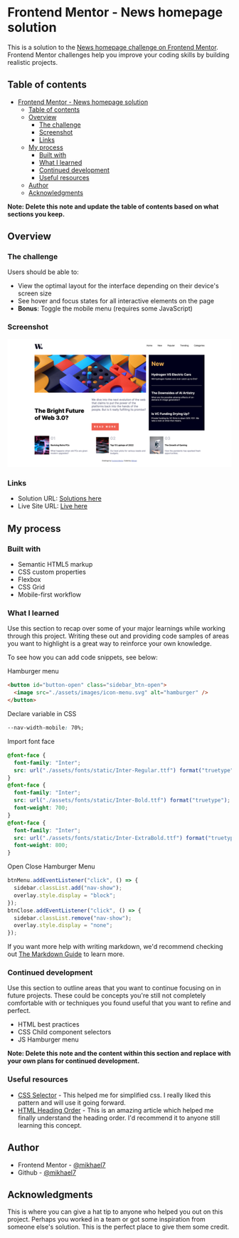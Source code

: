 # Frontend Mentor - News homepage solution

This is a solution to the [News homepage challenge on Frontend Mentor](https://www.frontendmentor.io/challenges/news-homepage-H6SWTa1MFl). Frontend Mentor challenges help you improve your coding skills by building realistic projects.

## Table of contents

- [Frontend Mentor - News homepage solution](#frontend-mentor---news-homepage-solution)
  - [Table of contents](#table-of-contents)
  - [Overview](#overview)
    - [The challenge](#the-challenge)
    - [Screenshot](#screenshot)
    - [Links](#links)
  - [My process](#my-process)
    - [Built with](#built-with)
    - [What I learned](#what-i-learned)
    - [Continued development](#continued-development)
    - [Useful resources](#useful-resources)
  - [Author](#author)
  - [Acknowledgments](#acknowledgments)

**Note: Delete this note and update the table of contents based on what sections you keep.**

## Overview

### The challenge

Users should be able to:

- View the optimal layout for the interface depending on their device's screen size
- See hover and focus states for all interactive elements on the page
- **Bonus**: Toggle the mobile menu (requires some JavaScript)

### Screenshot

![screenshot](./screenshot.png)

### Links

- Solution URL: [Solutions here](https://www.frontendmentor.io/solutions/newshomepagemain-ZBUX_ExBCH)
- Live Site URL: [Live here](https://vercel.com/mikhael7/news-homepage-main/8DKDsHGaehSZf7R4UoERKoMFfaGc)

## My process

### Built with

- Semantic HTML5 markup
- CSS custom properties
- Flexbox
- CSS Grid
- Mobile-first workflow

### What I learned

Use this section to recap over some of your major learnings while working through this project. Writing these out and providing code samples of areas you want to highlight is a great way to reinforce your own knowledge.

To see how you can add code snippets, see below:

Hamburger menu

```html
<button id="button-open" class="sidebar_btn-open">
  <image src="./assets/images/icon-menu.svg" alt="hamburger" />
</button>
```

Declare variable in CSS

```css
--nav-width-mobile: 70%;
```

Import font face

```css
@font-face {
  font-family: "Inter";
  src: url("./assets/fonts/static/Inter-Regular.ttf") format("truetype");
}
@font-face {
  font-family: "Inter";
  src: url("./assets/fonts/static/Inter-Bold.ttf") format("truetype");
  font-weight: 700;
}
@font-face {
  font-family: "Inter";
  src: url("./assets/fonts/static/Inter-ExtraBold.ttf") format("truetype");
  font-weight: 800;
}
```

Open Close Hamburger Menu

```js
btnMenu.addEventListener("click", () => {
  sidebar.classList.add("nav-show");
  overlay.style.display = "block";
});
btnClose.addEventListener("click", () => {
  sidebar.classList.remove("nav-show");
  overlay.style.display = "none";
});
```

If you want more help with writing markdown, we'd recommend checking out [The Markdown Guide](https://www.markdownguide.org/) to learn more.

### Continued development

Use this section to outline areas that you want to continue focusing on in future projects. These could be concepts you're still not completely comfortable with or techniques you found useful that you want to refine and perfect.

- HTML best practices
- CSS Child component selectors
- JS Hamburger menu

**Note: Delete this note and the content within this section and replace with your own plans for continued development.**

### Useful resources

- [CSS Selector](https://developer.mozilla.org/en-US/docs/Web/CSS/CSS_Selectors) - This helped me for simplified css. I really liked this pattern and will use it going forward.
- [HTML Heading Order](https://dequeuniversity.com/rules/axe/4.3/heading-order?application=axeAPI) - This is an amazing article which helped me finally understand the heading order. I'd recommend it to anyone still learning this concept.

## Author

- Frontend Mentor - [@mikhael7](https://www.frontendmentor.io/profile/@mikhael7)
- Github - [@mikhael7](https://github.com/mikhael7)

## Acknowledgments

This is where you can give a hat tip to anyone who helped you out on this project. Perhaps you worked in a team or got some inspiration from someone else's solution. This is the perfect place to give them some credit.
